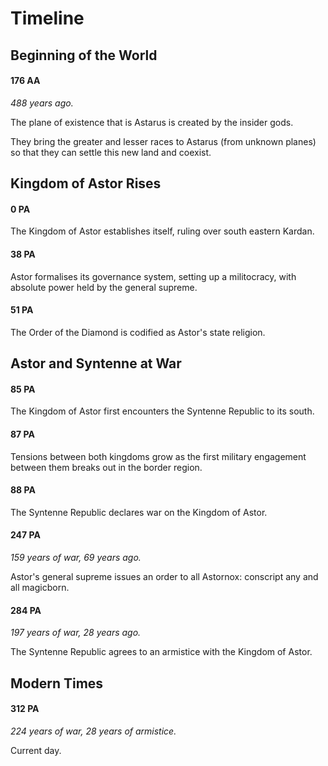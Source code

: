 # Timeline

## Beginning of the World

#### 176 AA

*488 years ago.*

The plane of existence that is Astarus is created by the insider gods.

They bring the greater and lesser races to Astarus (from unknown planes) so that they can settle this new land and coexist.

## Kingdom of Astor Rises

#### 0 PA

The Kingdom of Astor establishes itself, ruling over south eastern Kardan.

#### 38 PA

Astor formalises its governance system, setting up a militocracy, with absolute power held by the general supreme.

#### 51 PA

The Order of the Diamond is codified as Astor's state religion.

## Astor and Syntenne at War

#### 85 PA

The Kingdom of Astor first encounters the Syntenne Republic to its south.

#### 87 PA

Tensions between both kingdoms grow as the first military engagement between them breaks out in the border region.

#### 88 PA

The Syntenne Republic declares war on the Kingdom of Astor.

#### 247 PA

*159 years of war, 69 years ago.*

Astor's general supreme issues an order to all Astornox: conscript any and all magicborn.

#### 284 PA

*197 years of war, 28 years ago.*

The Syntenne Republic agrees to an armistice with the Kingdom of Astor.

## Modern Times

#### 312 PA

*224 years of war, 28 years of armistice.*

Current day.
